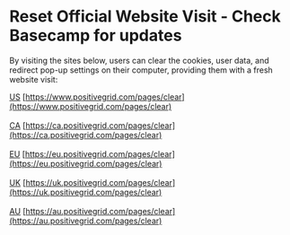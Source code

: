 # Reset Official Website Visit - Check Basecamp for updates

By visiting the sites below, users can clear the cookies, user data, and redirect pop-up settings on their computer, providing them with a fresh website visit:

[US](https://www.positivegrid.com/pages/clear) 
[https://www.positivegrid.com/pages/clear](https://www.positivegrid.com/pages/clear) 
<br>
<br>
[CA](https://ca.positivegrid.com/pages/clear)
[https://ca.positivegrid.com/pages/clear](https://ca.positivegrid.com/pages/clear) 
<br>
<br>
[EU](https://eu.positivegrid.com/pages/clear)
[https://eu.positivegrid.com/pages/clear](https://eu.positivegrid.com/pages/clear) 
<br>
<br>
[UK](https://uk.positivegrid.com/pages/clear)
[https://uk.positivegrid.com/pages/clear](https://uk.positivegrid.com/pages/clear) 
<br>
<br>
[AU](https://au.positivegrid.com/pages/clear)
[https://au.positivegrid.com/pages/clear](https://au.positivegrid.com/pages/clear) 

